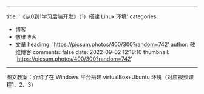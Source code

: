 
---
title: '《从0到1学习后端开发》（1）搭建 Linux 环境'
categories: 
 - 博客
 - 敬维博客
 - 文章
headimg: 'https://picsum.photos/400/300?random=742'
author: 敬维博客
comments: false
date: 2022-09-02 12:18:10
thumbnail: 'https://picsum.photos/400/300?random=742'
---

<div>   
图文教案：介绍了在 Windows 平台搭建 virtualBox+Ubuntu 环境（对应视频课程1、2、3）  
</div>
            